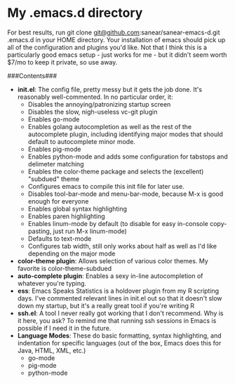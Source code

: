 My .emacs.d directory
==============

For best results, run git clone git@github.com:sanear/sanear-emacs-d.git .emacs.d in your HOME directory.
Your installation of emacs should pick up all of the configuration and plugins you'd like.
Not that I think this is a particularly good emacs setup - just works for me - but it didn't seem worth $7/mo to keep it private, so use away.

###Contents###
- **init.el**: The config file, pretty messy but it gets the job done. It's reasonably well-commented. In no particular order, it:
    - Disables the annoying/patronizing startup screen
    - Disables the slow, nigh-useless vc-git plugin
    - Enables go-mode
    - Enables golang autocompletion as well as the rest of the autocomplete plugin, including identifying major modes that should default to autocomplete minor mode.
    - Enables pig-mode
    - Enables python-mode and adds some configuration for tabstops and delimeter matching
    - Enables the color-theme package and selects the (excellent) "subdued" theme
    - Configures emacs to compile this init file for later use.
    - Disables tool-bar-mode and menu-bar-mode, because M-x is good enough for everyone
    - Enables global syntax highlighting
    - Enables paren highlighting
    - Enables linum-mode by default (to disable for easy in-console copy-pasting, just run M-x linum-mode)
    - Defaults to text-mode
    - Configures tab width, still only works about half as well as I'd like depending on the major mode
- **color-theme plugin**: Allows selection of various color themes. My favorite is color-theme-subdued
- **auto-complete plugin**: Enables a sexy in-line autocompletion of whatever you're typing.
- **ess**: Emacs Speaks Statistics is a holdover plugin from my R scripting days. I've commented relevant lines in init.el out so that it doesn't slow down my startup, but it's
  a really great tool if you're writing R
- **ssh.el**: A tool I never really got working that I don't recommend. Why is it here, you ask? To remind me that running ssh sessions in Emacs is possible if I need it in the
  future.
- **Language Modes**: These do basic formatting, syntax highlighting, and indentation for specific languages (out of the box, Emacs does this for Java, HTML, XML, etc.)
    - go-mode
    - pig-mode
    - python-mode
